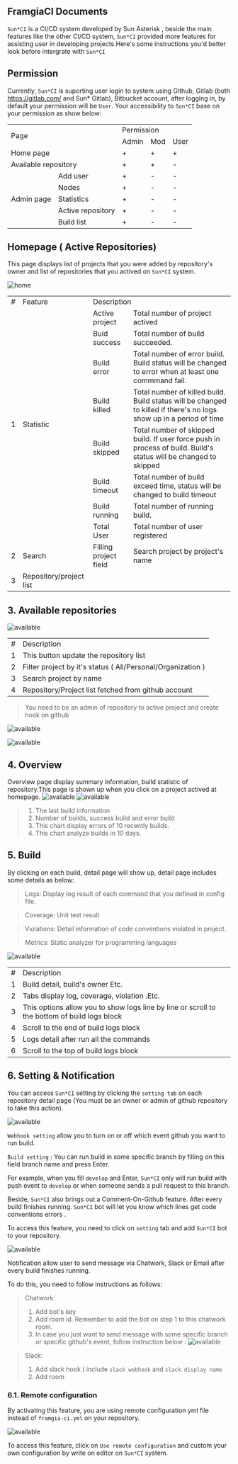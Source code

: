 ## FramgiaCI Documents
`Sun*CI` is a CI/CD system developed by Sun Asterisk , beside the main features like the other CI/CD system, `Sun*CI` provided more features for assisting user in developing projects.Here's some instructions you'd better look before intergrate with `Sun*CI`
## Permission
Currently, `Sun*CI` is suporting user login to system using Github, Gitlab  (both https://gitlab.com/ and Sun* Gitlab), Bitbucket account, after logging in, by default your permission will be `User`. Your accessibility  to `Sun*CI` base on your permission as show below:

<table>
    <tr>
        <td rowspan="2" colspan='2'>Page</td>
        <td colspan="3">Permission</td>
    </tr>
    <tr>
        <td>Admin</td>
        <td>Mod</td>
        <td>User</td>
    </tr>
    <tr>
        <td colspan='2'>Home page</td>
        <td>+</td>
        <td>+</td>
        <td>+</td>
    </tr>
    <tr>
        <td colspan='2'>Available repository</td>
        <td>+</td>
        <td>+</td>
        <td>-</td>
    </tr>
    <tr>
        <td rowspan='5'>Admin page</td>
        <td>Add user</td>
        <td>+</td>
        <td>-</td>
        <td>-</td>
    </tr>
    <tr>
        <td>Nodes</td>
        <td>+</td>
        <td>-</td>
        <td>-</td>
    </tr>
    <tr>
        <td>Statistics</td>
        <td>+</td>
        <td>-</td>
        <td>-</td>
    </tr>
    <tr>
        <td>Active repository</td>
        <td>+</td>
        <td>-</td>
        <td>-</td>
    </tr>
    <tr>
        <td>Build list</td>
        <td>+</td>
        <td>-</td>
        <td>-</td>
    </tr>
    
</table>

   
## Homepage ( Active Repositories)
This page displays list of projects that you were added by repository's owner and list of repositories that you actived on `Sun*CI` system.

![home](https://raw.githubusercontent.com/framgiaci/documents/master/images/Selection_010.png)

<table>
    <tr>
        <td>#</td>
        <td>Feature</td>
        <td colspan='2'>Description</td>
    </tr>
    <tr>
        <td rowspan='8'>1</td>
        <td rowspan='8'>Statistic</td>
        <td>Active project</td>
        <td>Total number of project actived</td>
    </tr>
    <tr>
        <td>Buid success</td>
        <td>Total number of build succeeded.</td>
    </tr>
    <tr>
        <td>Build error</td>
        <td>Total number of error build. Build status will be changed to error when at least one commmand fail.</td>
    </tr>
    <tr>
        <td>Build killed</td>
        <td>Total number of killed build. Build status will be changed to killed if there's no logs show up in a period of time</td>
    </tr>
    <tr>
        <td>Build skipped</td>
        <td>Total number of skipped build. If user force push in process of build. Build's status will be changed to skipped</td>
    </tr>
    <tr>
        <td>Build timeout</td>
        <td>Total number of build exceed time, status will be changed to build timeout</td>
    </tr>
    <tr>
        <td>Build running</td>
        <td>Total number of running build.</td>
    </tr>
    <tr>
        <td>Total User</td>
        <td>Total number of user registered</td>
    </tr>
    <tr>
        <td>2</td>
        <td>Search</td>
        <td>Filling project field</td>
        <td>Search project by project's name</td>
    </tr>
    <tr>
        <td>3</td>
        <td>Repository/project list</td>
        <td></td>
        <td></td>
    </tr>
</table>

## 3. Available repositories
![available](https://raw.githubusercontent.com/framgiaci/documents/master/images/Selection_012.png)
 
 <table>
    <tr>
        <td>#</td>
        <td>Description</td>
    </tr>
    <tr>
        <td>1</td>
        <td>This button update the repository list</td>
    </tr>
    <tr>
        <td>2</td>
        <td>Filter project by it's status ( All/Personal/Organization )</td>
    </tr>
    <tr>
        <td>3</td>
        <td>Search project by name</td>
    </tr>
    <tr>
        <td>4</td>
        <td>Repository/Project list fetched from github account </td>
    </tr>
</table>

> You need to be an admin of repository to active project and create hook on github
> 
![available](https://raw.githubusercontent.com/framgiaci/documents/master/images/Selection_013.png)

> 
![available](https://raw.githubusercontent.com/framgiaci/documents/master/images/Selection_014.png)

## 4. Overview
Overview page display summary information, build statistic of repository.This page is shown up when you click on a project actived at homepage.
![available](https://raw.githubusercontent.com/framgiaci/documents/master/images/Selection_015.png)
![available](https://raw.githubusercontent.com/framgiaci/documents/master/images/Selection_016.png)

>1. The last build information
>2. Number of builds, success build and error build 
>3. This chart display errors of 10 recently builds. 
>4. This chart analyze builds in 10 days. 
## 5. Build
By clicking on each build, detail page will show up, detail page includes some details as below:
> Logs: Display log result of each command that you defined in config file.

> Coverage: Unit test result

> Violations: Detail information of code conventions violated in project.

> Metrics: Static analyzer for programming languages
> 
![available](https://raw.githubusercontent.com/framgiaci/documents/master/images/Selection_023.png)

<table>
    <tr>
        <td>#</td>
        <td>Description</td>
    </tr>
    <tr>
        <td>1</td>
        <td>Build detail, build's owner Etc.</td>
    </tr>
    <tr>
        <td>2</td>
        <td>Tabs display log, coverage, violation .Etc.</td>
    </tr>
    <tr>
        <td>3</td>
        <td>This options allow you to show logs line by line or scroll to the bottom of build logs block</td>
    </tr>
    <tr>
        <td>4</td>
        <td>Scroll to the end of build logs block</td>
    </tr>
    <tr>
        <td>5</td>
        <td>Logs detail after run all the commands</td>
    </tr>
    <tr>
        <td>6</td>
        <td>Scroll to the top of build logs block</td>
    </tr>
</table>


## 6. Setting & Notification
You can access `Sun*CI` setting by clicking the `setting tab` on each repository detail page (You must be an owner or admin of github repository to take this action).

![available](https://raw.githubusercontent.com/framgiaci/documents/master/images/setting.png)

`Webhook setting` allow you to turn on or off which event github you want to run build.

`Build setting` : You can run build in some specific branch by filling on this field branch name and press Enter.

For example, when you fill `develop` and Enter, `Sun*CI` only will run build with push event to `develop` or when someone sends a pull request to this branch.

Beside, `Sun*CI` also brings out a Comment-On-Github feature. After every build finishes running. `Sun*CI` bot will let you know which lines get code conventions errors .

To access this feature, you need to click on `setting` tab and add `Sun*CI` bot to your repository.

![available](https://raw.githubusercontent.com/framgiaci/documents/master/images/Selection_022.png)

Notification allow user to send message via Chatwork, Slack or Email after every build finishes running.

To do this, you need to follow instructions as follows:
> Chatwork:
> 1. Add bot's key
> 2. Add room id. Remember to add the bot on step 1 to this chatwork room.
> 3. In case you just want to send message with some specific branch or specific github's event, follow instruction below :
![available](https://raw.githubusercontent.com/framgiaci/documents/master/images/chatwork.png)

> Slack:
> 1. Add slack hook ( include `slack webhook` and `slack display name`
> 2. Add room 

### 6.1. Remote  configuration
By activating this feature, you are using remote configuration yml file instead of `framgia-ci.yml` on your repository.

![available](https://raw.githubusercontent.com/framgiaci/documents/master/images/Remote_Configuration.png)

To access this feature, click on `Use remote configuration` and custom your own configuration by write on editor on `Sun*CI` system.

